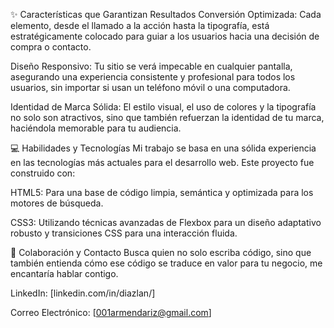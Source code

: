 ✨ Características que Garantizan Resultados
Conversión Optimizada: Cada elemento, desde el llamado a la acción hasta la tipografía, está estratégicamente 
colocado para guiar a los usuarios hacia una decisión de compra o contacto.

Diseño Responsivo: Tu sitio se verá impecable en cualquier pantalla, asegurando una experiencia consistente y 
profesional para todos los usuarios, sin importar si usan un teléfono móvil o una computadora.

Identidad de Marca Sólida: El estilo visual, el uso de colores y la tipografía no solo son atractivos, sino que
también refuerzan la identidad de tu marca, haciéndola memorable para tu audiencia.

💻 Habilidades y Tecnologías
Mi trabajo se basa en una sólida experiencia en las tecnologías más actuales para el desarrollo web. Este proyecto fue construido con:

HTML5: Para una base de código limpia, semántica y optimizada para los motores de búsqueda.

CSS3: Utilizando técnicas avanzadas de Flexbox para un diseño adaptativo robusto y transiciones CSS para una interacción fluida.

🤝 Colaboración y Contacto
Busca quien no solo escriba código, sino que también entienda cómo ese código se traduce en valor para tu negocio, me encantaría hablar contigo.

LinkedIn: [linkedin.com/in/diazlan/]

Correo Electrónico: [001armendariz@gmail.com]
